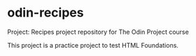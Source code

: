 # odin-recipes
Project: Recipes project repository for The Odin Project course

This project is a practice project to test HTML Foundations.
